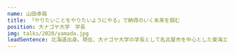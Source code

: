 ```yaml
---
name: 山田卓哉
title: 「やりたいことをやりたいようにやる」で納得のいく未来を掴む
position: 大ナゴヤ大学　学長
img: talks/2020/yamada.jpg
leadSentence: 北海道出身。現在、大ナゴヤ大学の学長として名古屋市を中心とした東海エリアのまちの魅力を題材に学びあいの場をつくる。「やりたいこと」を追求し続け、仕事や生き方としてカタチにするヒントとは？
---
```

